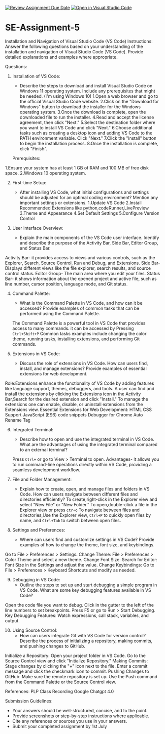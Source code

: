 [![Review Assignment Due Date](https://classroom.github.com/assets/deadline-readme-button-24ddc0f5d75046c5622901739e7c5dd533143b0c8e959d652212380cedb1ea36.svg)](https://classroom.github.com/a/XoLGRbHq)
[![Open in Visual Studio Code](https://classroom.github.com/assets/open-in-vscode-718a45dd9cf7e7f842a935f5ebbe5719a5e09af4491e668f4dbf3b35d5cca122.svg)](https://classroom.github.com/online_ide?assignment_repo_id=15229569&assignment_repo_type=AssignmentRepo)
# SE-Assignment-5
Installation and Navigation of Visual Studio Code (VS Code)
 Instructions:
Answer the following questions based on your understanding of the installation and navigation of Visual Studio Code (VS Code). Provide detailed explanations and examples where appropriate.

 Questions:

1. Installation of VS Code:
   - Describe the steps to download and install Visual Studio Code on Windows 11 operating system. Include any prerequisites that might be needed.
   (I'm using Windows 10)
   1.Open a web browser and go to the official Visual Studio Code website.
   2.Click on the "Download for Windows" button to download the installer for the Windows operating system.
   3.Once the download is complete, open the downloaded file to run the installer.
   4.Read and accept the license agreement, then click "Next."
   5.Select the destination folder where you want to install VS Code and click "Next."
   6.Choose additional tasks such as creating a desktop icon and adding VS Code to the PATH environment variable. Click "Next."
   7.Click the "Install" button to begin the installation process.
   8.Once the installation is complete, click "Finish".

   Prerequisites:

1.Ensure your system has at least 1 GB of RAM and 100 MB of free disk space.
2.Windows 10 operating system.


2. First-time Setup:
   - After installing VS Code, what initial configurations and settings should be adjusted for an optimal coding environment? Mention any important settings or extensions.
   1.Update VS Code
   2.Install Recommended Extensions like python,codeRunner,LivePreview
   3.Theme and Appearance
   4.Set Default Settings
   5.Configure Version Control


3. User Interface Overview:
   - Explain the main components of the VS Code user interface. Identify and describe the purpose of the Activity Bar, Side Bar, Editor Group, and Status Bar.

Activity Bar- it provides access to views and various controls, such as the Explorer, Search, Source Control, Run and Debug, and Extensions.
Side Bar- Displays different views like the file explorer, search results, and source control status. 
Editor Group- The main area where you edit your files.
Status Bar- it shows information about the opened project and active file, such as line number, cursor position, language mode, and Git status.

4. Command Palette:
   - What is the Command Palette in VS Code, and how can it be accessed? Provide examples of common tasks that can be performed using the Command Palette.

   The Command Palette is a powerful tool in VS Code that provides access to many commands.
    it can be accessed by Pressing `Ctrl+Shift+P` 
    Common tasks examples include changing the color theme, running tasks, installing extensions, and performing Git commands.

5. Extensions in VS Code:
   - Discuss the role of extensions in VS Code. How can users find, install, and manage extensions? Provide examples of essential extensions for web development.

 Role:Extensions enhance the functionality of VS Code by adding features like language support, themes, debuggers, and tools.
A user can find and install the extensions by clicking the Extensions icon in the Activity Bar,Search for the desired extension and click "Install."
To manage the extensions one can enable, disable, or uninstall extensions from the Extensions view.
Essential Extensions for Web Development:
HTML CSS Support
JavaScript (ES6) code snippets
Debugger for Chrome
Auto Rename Tag

6. Integrated Terminal:
   - Describe how to open and use the integrated terminal in VS Code. What are the advantages of using the integrated terminal compared to an external terminal?

   Press `Ctrl+` or go to View > Terminal to open.
   Advantages- It allows you to run command-line operations directly within VS Code, providing a seamless development workflow.

7. File and Folder Management:
   - Explain how to create, open, and manage files and folders in VS Code. How can users navigate between different files and directories efficiently?
To create,right-click in the Explorer view and select "New File" or "New Folder."
To open,double-click a file in the Explorer view or press `ctr+o`
To navigate between files and directories,Use the Explorer view, `Ctrl+P` to quickly open files by name, and `Ctrl+Tab` to switch between open files.

8. Settings and Preferences:
   - Where can users find and customize settings in VS Code? Provide examples of how to change the theme, font size, and keybindings.

Go to File > Preferences > Settings.
Change Theme:
File > Preferences > Color Theme and select a new theme.
Change Font Size:
Search for Editor: Font Size in the Settings and adjust the value.
Change Keybindings:
Go to File > Preferences > Keyboard Shortcuts and modify as needed.

9. Debugging in VS Code:
   - Outline the steps to set up and start debugging a simple program in VS Code. What are some key debugging features available in VS Code?

Open the code file you want to debug.
Click in the gutter to the left of the line numbers to set breakpoints.
Press F5 or go to Run > Start Debugging.
Key Debugging Features:
Watch expressions, call stack, variables, and output.

10. Using Source Control:
    - How can users integrate Git with VS Code for version control? Describe the process of initializing a repository, making commits, and pushing changes to GitHub.

Initialize a Repository:
Open your project folder in VS Code.
Go to the Source Control view and click "Initialize Repository."
Making Commits:
Stage changes by clicking the "+" icon next to the file.
Enter a commit message and click the checkmark icon to commit.
Pushing Changes to GitHub:
Make sure the remote repository is set up.
Use the Push command from the Command Palette or the Source Control view.

References:
PLP Class Recording
Google
Chatgpt 4.0

 Submission Guidelines:
- Your answers should be well-structured, concise, and to the point.
- Provide screenshots or step-by-step instructions where applicable.
- Cite any references or sources you use in your answers.
- Submit your completed assignment by 1st July 

